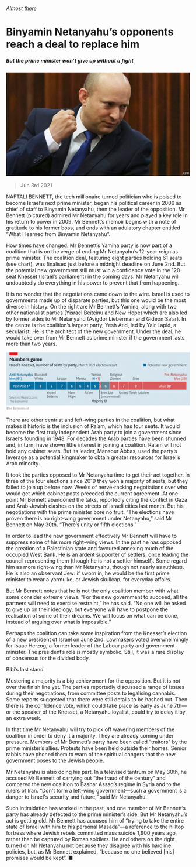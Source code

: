 ###### Almost there

# Binyamin Netanyahu’s opponents reach a deal to replace him 

##### But the prime minister won’t give up without a fight 

![image](images/20210605_blp906.jpg) 

> Jun 3rd 2021 

NAFTALI BENNETT, the tech millionaire turned politician who is poised to become Israel’s next prime minister, began his political career in 2006 as chief of staff to Binyamin Netanyahu, then the leader of the opposition. Mr Bennett (pictured) admired Mr Netanyahu for years and played a key role in his return to power in 2009. Mr Bennett’s memoir begins with a note of gratitude to his former boss, and ends with an adulatory chapter entitled “What I learned from Binyamin Netanyahu”.

How times have changed. Mr Bennett’s Yamina party is now part of a coalition that is on the verge of ending Mr Netanyahu’s 12-year reign as prime minister. The coalition deal, featuring eight parties holding 61 seats (see chart), was finalised just before a midnight deadline on June 2nd. But the potential new government still must win a confidence vote in the 120-seat Knesset (Israel’s parliament) in the coming days. Mr Netanyahu will undoubtedly do everything in his power to prevent that from happening.


It is no wonder that the negotiations came down to the wire. Israel is used to governments made up of disparate parties, but this one would be the most diverse in history. On the right are Mr Bennett’s Yamina, along with two other nationalist parties (Yisrael Beiteinu and New Hope) which are also led by former aides to Mr Netanyahu (Avigdor Lieberman and Gideon Sa’ar). In the centre is the coalition’s largest party, Yesh Atid, led by Yair Lapid, a secularist. He is the architect of the new government. Under the deal, he would take over from Mr Bennett as prime minister if the government lasts more than two years.

![image](images/20210605_mac111.png) 


There are other centrist and left-wing parties in the coalition, but what makes it historic is the inclusion of Ra’am, which has four seats. It would become the first truly independent Arab party to join a government since Israel’s founding in 1948. For decades the Arab parties have been shunned and, in turn, have shown little interest in joining a coalition. Ra’am will not hold any cabinet seats. But its leader, Mansour Abbas, used the party’s leverage as a potential kingmaker to obtain greater resources for Israel’s Arab minority.

It took the parties opposed to Mr Netanyahu time to get their act together. In three of the four elections since 2019 they won a majority of seats, but they failed to join up before now. Weeks of nerve-racking negotiations over who would get which cabinet posts preceded the current agreement. At one point Mr Bennett abandoned the talks, reportedly citing the conflict in Gaza and Arab-Jewish clashes on the streets of Israeli cities last month. But his negotiations with the prime minister bore no fruit. “The elections have proven there is no right-wing government under Netanyahu,” said Mr Bennett on May 30th. “There’s unity or fifth elections.”

In order to lead the new government effectively Mr Bennett will have to suppress some of his more right-wing views. In the past he has opposed the creation of a Palestinian state and favoured annexing much of the occupied West Bank. He is an ardent supporter of settlers, once leading the council representing them (though he is not a settler himself). Some regard him as more right-wing than Mr Netanyahu, though not nearly as ruthless. He is also an observant Jew: if sworn in, he would be the first prime minister to wear a yarmulke, or Jewish skullcap, for everyday affairs.

But Mr Bennett notes that he is not the only coalition member with what some consider extreme views. “For the new government to succeed, all the partners will need to exercise restraint,” he has said. “No one will be asked to give up on their ideology, but everyone will have to postpone the realisation of some of their dreams. We will focus on what can be done, instead of arguing over what is impossible.”

Perhaps the coalition can take some inspiration from the Knesset’s election of a new president of Israel on June 2nd. Lawmakers voted overwhelmingly for Isaac Herzog, a former leader of the Labour party and government minister. The president’s role is mostly symbolic. Still, it was a rare display of consensus for the divided body.

Bibi’s last stand

Mustering a majority is a big achievement for the opposition. But it is not over the finish line yet. The parties reportedly discussed a range of issues during their negotiations, from committee posts to legalising cannabis. Some reports suggested that there were still details to be hashed out. Then there is the confidence vote, which could take place as early as June 7th—or the speaker of the Knesset, a Netanyahu loyalist, could try to delay it by an extra week.

In that time Mr Netanyahu will try to pick off wavering members of the coalition in order to deny it a majority. They are already coming under pressure. Members of Mr Bennett’s party have been called “traitors” by the prime minister’s allies. Protests have been held outside their homes. Senior rabbis have phoned them to warn of the spiritual dangers that the new government poses to the Jewish people.

Mr Netanyahu is also doing his part. In a televised tantrum on May 30th, he accused Mr Bennett of carrying out “the fraud of the century” and compared the new coalition to Bashar Assad’s regime in Syria and to the rulers of Iran. “Don't form a left-wing government—such a government is a danger to Israel's security and future,” said Mr Netanyahu.

Such intimidation has worked in the past, and one member of Mr Bennett’s party has already defected to the prime minister’s side. But Mr Netanyahu’s act is getting old. Mr Bennett has accused him of “trying to take the entire state of Israel with him to his personal Masada”—a reference to the hilltop fortress where Jewish rebels committed mass suicide 1,900 years ago, rather than be captured by Roman soldiers. He and others on the right turned on Mr Netanyahu not because they disagree with his hardline policies, but, as Mr Bennett explained, “because no one believed [his] promises would be kept”. ■

